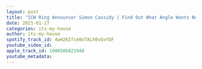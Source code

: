 ```yaml
---
layout: post
title: "ICW Ring Announcer Simon Cassidy | Find Out What Angle Wants Now | #15"
date: 2021-01-27
categories: its-my-house
author: its-my-house
spotify_track_id: 4wH26Ifcm9oTALh0vQxYQF
youtube_video_id: 
apple_track_id: 1000506821948
youtube_metadata: 
---
```

